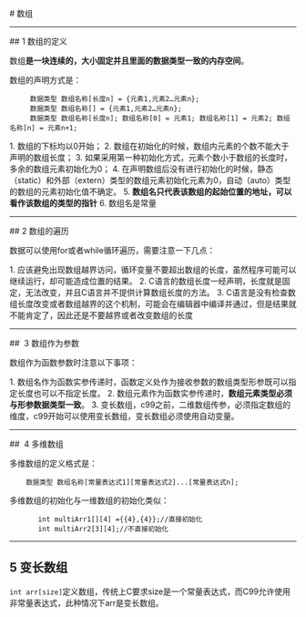 # 数组

---
## 1 数组的定义

数组**是一块连续的，大小固定并且里面的数据类型一致的内存空间**。

数组的声明方式是：

```
     数据类型 数组名称[长度n] = {元素1,元素2…元素n};
     数据类型 数组名称[] = {元素1,元素2…元素n};
     数据类型 数组名称[长度n]; 数组名称[0] = 元素1; 数组名称[1] = 元素2; 数组名称[n] = 元素n+1;
```

1. 数组的下标均以0开始；
2. 数组在初始化的时候，数组内元素的个数不能大于声明的数组长度；
3. 如果采用第一种初始化方式，元素个数小于数组的长度时，多余的数组元素初始化为0；
4. 在声明数组后没有进行初始化的时候，静态（static）和外部（extern）类型的数组元素初始化元素为0，自动（auto）类型的数组的元素初始化值不确定。
5. **数组名只代表该数组的起始位置的地址，可以看作该数组的类型的指针**
6. 数组名是常量

---
## 2 数组的遍历

数据可以使用for或者while循环遍历，需要注意一下几点：

1. 应该避免出现数组越界访问，循环变量不要超出数组的长度，虽然程序可能可以继续运行，却可能造成位置的结果。
2. C语言的数组长度一经声明，长度就是固定，无法改变，并且C语言并不提供计算数组长度的方法。
3. C语言是没有检查数组长度改变或者数组越界的这个机制，可能会在编辑器中编译并通过，但是结果就不能肯定了，因此还是不要越界或者改变数组的长度

---
##  3 数组作为参数

数组作为函数参数时注意以下事项：

1. 数组名作为函数实参传递时，函数定义处作为接收参数的数组类型形参既可以指定长度也可以不指定长度。
2. 数组元素作为函数实参传递时，**数组元素类型必须与形参数据类型一致**。
3. 变长数组，c99之前，二维数组传参，必须指定数组的维度，c99开始可以使用变长数组，变长数组必须使用自动变量。

---
##  4 多维数组

多维数组的定义格式是：

```
    数据类型 数组名称[常量表达式1][常量表达式2]...[常量表达式n];
```

多维数组的初始化与一维数组的初始化类似：
```
       int multiArr1[][4] ={{4},{4}};//直接初始化
       int multiArr2[3][4];//不直接初始化
```

---
## 5 变长数组

`int arr[size]`定义数组，传统上C要求size是一个常量表达式，而C99允许使用非常量表达式，此种情况下arr是变长数组。




















